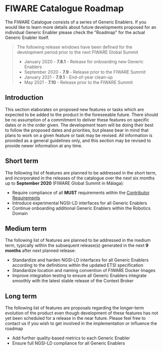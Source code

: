 # FIWARE Catalogue Roadmap

The FIWARE Catalogue consists of a series of Generic Enablers. If you would like to learn more details about future
developments proposed for an individual Generic Enabler please check the "Roadmap" for the actual Generic Enabler
itself.

> The following release windows have been defined for the development period prior to the next FIWARE Global Summit
>
> -   January 2020 - **7.8.1** - Release for onboarding new Generic Enablers
> -   September 2020 - **7.9** - Release prior to the FIWARE Summit
> -   January 2021 - **7.9.1** - End-of-year clean-up
> -   May 2021 - **7.10** - Release prior to the FIWARE Summit

## Introduction

This section elaborates on proposed new features or tasks which are expected to be added to the product in the
foreseeable future. There should be no assumption of a commitment to deliver these features on specific dates or in the
order given. The development team will be doing their best to follow the proposed dates and priorities, but please bear
in mind that plans to work on a given feature or task may be revised. All information is provided as a general
guidelines only, and this section may be revised to provide newer information at any time.

## Short term

The following list of features are planned to be addressed in the short term, and incorporated in the releases of the
catalogue over the next six months up to **September 2020** (FIWARE Global Summit in Málaga):

-   Require compliance of all **MUST** requirements within the
    [Contributor Requirements](https://fiware-requirements.rtfd.io)
-   Introduce experimental NGSI-LD interfaces for all Generic Enablers
-   Continue onboarding additional Generic Enablers within the Robotics Domain

## Medium term

The following list of features are planned to be addressed in the medium term, typically within the subsequent
release(s) generated in the next **9 months** after next planned release:

-   Standardize and harden NGSI-LD interfaces for all Generic Enablers according to the definitions within the updated
    ETSI specification
-   Standardize location and naming convention of FIWARE Docker Images
-   Improve integration testing to ensure all Generic Enablers integrate smoothly with the latest stable release of the
    Context Broker

## Long term

The following list of features are proposals regarding the longer-term evolution of the product even though development
of these features has not yet been scheduled for a release in the near future. Please feel free to contact us if you
wish to get involved in the implementation or influence the roadmap

-   Add further quality-based metrics to each Generic Enabler
-   Ensure full NGSI-LD compliance for all Generic Enablers

